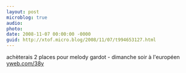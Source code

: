 ```yaml
---
layout: post
microblog: true
audio: 
photo: 
date: 2008-11-07 00:00:00 -0000
guid: http://xtof.micro.blog/2008/11/07/t994653127.html
---
```

achèterais 2 places pour melody gardot - dimanche soir à l'européen [yweb.com/38y](http://yweb.com/38y)
